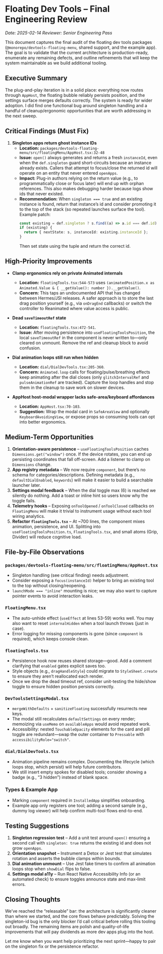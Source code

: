 # Floating Dev Tools – Final Engineering Review

_Date: 2025-02-14_
_Reviewer: Senior Engineering Pass_

This document captures the final audit of the floating dev tools packages (`@monorepo/devtools-floating-menu`, shared support, and the example app). The goal is to validate that the current architecture is production-ready, enumerate any remaining defects, and outline refinements that will keep the system maintainable as we build additional tooling.

## Executive Summary

The plug-and-play iteration is in a solid place: everything now routes through `AppHost`, the floating bubble reliably persists position, and the settings surface merges defaults correctly. The system is ready for wider adoption. I did find one functional bug around singleton handling and a handful of cleanup/ergonomic opportunities that are worth addressing in the next sweep.

## Critical Findings (Must Fix)

1. **Singleton apps return ghost instance IDs**  
   - **Location:** `packages/devtools-floating-menu/src/floatingMenu/AppHost.tsx:32-48`  
   - **Issue:** `open()` always generates and returns a fresh `instanceId`, even when the `def.singleton` guard short-circuits because an instance already exists. Callers that attempt to focus/close the returned id will operate on an entity that never entered `openApps`.  
   - **Impact:** Plug-in authors relying on the return value (e.g., to programmatically close or focus later) will end up with orphan references. This also makes debugging harder because logs show ids that never existed.  
   - **Recommendation:** When `singleton === true` and an existing instance is found, return that instance’s id and consider promoting it to the top of the stack (so repeated launches surface the tool). Example patch:
     ```ts
     const existing = def.singleton ? s.find((a) => a.id === def.id) : undefined;
     if (existing) {
       return { nextState: s, instanceId: existing.instanceId };
     }
     ```
     Then set state using the tuple and return the correct id.

## High-Priority Improvements

- **Clamp ergonomics rely on private Animated internals**  
  - **Location:** `floatingTools.tsx:544-573` uses `(animatedPosition.x as Animated.Value & { __getValue(): number }).__getValue()`.  
  - **Concern:** This taps an undocumented API that has changed between Hermes/JSI releases. A safer approach is to store the last drag position yourself (e.g., via `onDragEnd` callbacks) or switch the controller to Reanimated where value access is public.

- **Dead `saveTimeoutRef` state**  
  - **Location:** `floatingTools.tsx:472-541`.  
  - **Issue:** After moving persistence into `useFloatingToolsPosition`, the local `saveTimeoutRef` in the component is never written to—only cleared on unmount. Remove the ref and cleanup block to avoid confusion.

- **Dial animation loops still run when hidden**  
  - **Location:** `dial/DialDevTools.tsx:205-360`.  
  - **Concern:** `Animated.loop` calls for floating/pulse/breathing effects keep animating after the dial closes (only `glitchIntervalRef` and `pulseAnimationRef` are tracked). Capture the loop handles and stop them in the cleanup to save work on slower devices.

- **AppHost host-modal wrapper lacks safe-area/keyboard affordances**  
  - **Location:** `AppHost.tsx:70-103`.  
  - **Suggestion:** Wrap the modal card in `SafeAreaView` and optionally `KeyboardAvoidingView`, or expose props so consuming tools can opt into better ergonomics.

## Medium-Term Opportunities

1. **Orientation-aware persistence** – `useFloatingToolsPosition` caches `Dimensions.get("window")` once. If the device rotates, you can end up persisting coordinates that fall off-screen. Add a listener to clamp on `Dimensions` change.
2. **App registry metadata** – We now require `component`, but there’s no schema for categories/descriptions. Defining metadata (e.g., `defaultDialEnabled`, `keywords`) will make it easier to build a searchable launcher later.
3. **Settings modal feedback** – When the dial toggle max (6) is reached we silently do nothing. Add a toast or inline hint so users know why the toggle fails.
4. **Telemetry hooks** – Exposing `onToolOpened` / `onToolClosed` callbacks on `FloatingMenu` will make it trivial to instrument usage without each tool wiring analytics.
5. **Refactor `floatingTools.tsx`** – At ~700 lines, the component mixes animation, persistence, and UI. Splitting into `useFloatingToolsPosition.ts`, `FloatingTools.tsx`, and small atoms (Grip, Divider) will reduce cognitive load.

## File-by-File Observations

### `packages/devtools-floating-menu/src/floatingMenu/AppHost.tsx`
- Singleton handling (see critical finding) needs adjustment.  
- Consider exposing a `focus(instanceId)` helper to bring an existing tool to the top without closing/reopening.  
- `launchMode === "inline"` mounting is nice; we may also want to capture pointer events to avoid interaction leaks.

### `FloatingMenu.tsx`
- The auto-unhide effect (`useEffect` at lines 53-59) works well. You may also want to reset `internalHidden` when a tool launch throws (just in case).
- Error logging for missing components is gone (since `component` is required), which keeps console clean.

### `floatingTools.tsx`
- Persistence hook now reuses shared storage—good. Add a comment clarifying that `enabled` gates explicit saves too.  
- Style objects (e.g., `dragHandleStyle`) could migrate to `StyleSheet.create` to ensure they aren’t reallocated each render.
- Once we drop the dead timeout ref, consider unit-testing the hide/show toggle to ensure hidden position persists correctly.

### `DevToolsSettingsModal.tsx`
- `mergeWithDefaults` + `sanitizeFloating` successfully resurrects new keys.  
- The modal still recalculates `defaultSettings` on every render; memoizing via `useMemo` on `availableApps` would avoid repeated work.  
- Accessibility: nested `TouchableOpacity` elements for the card and pill toggle are redundant—swap the outer container to `Pressable` with `accessibilityRole="switch"`.

### `dial/DialDevTools.tsx`
- Animation pipeline remains complex. Documenting the lifecycle (which loops stop, which persist) will help future contributors.  
- We still insert empty spokes for disabled tools; consider showing a badge (e.g., “3 hidden”) instead of blank space.

### Types & Example App
- Marking `component` required in `InstalledApp` simplifies onboarding.  
- Example app only registers one tool; adding a second sample (e.g., dummy log viewer) will help confirm multi-tool flows end-to-end.

## Testing Suggestions

1. **Singleton regression test** – Add a unit test around `open()` ensuring a second call with `singleton: true` returns the existing id and does not grow `openApps`.
2. **Orientation snapshot** – Instrument a Detox or Jest test that simulates rotation and asserts the bubble clamps within bounds.
3. **Dial animation unmount** – Use Jest fake timers to confirm all animation loops stop when `showDial` flips to false.
4. **Settings modal a11y** – Run React Native Accessibility Info (or an automated check) to ensure toggles announce state and max-limit errors.

## Closing Thoughts

We’ve reached the “releasable” bar: the architecture is significantly cleaner than where we started, and the core flows behave predictably. Solving the singleton-id bug is the only blocker I’d call critical before rolling this tooling out broadly. The remaining items are polish and quality-of-life improvements that will pay dividends as more dev apps plug into the host.

Let me know when you want help prioritizing the next sprint—happy to pair on the singleton fix or the persistence refactor.
